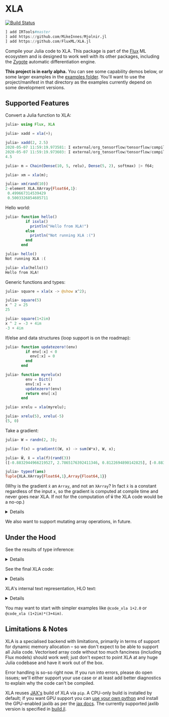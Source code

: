 # XLA

[![Build Status](https://travis-ci.org/FluxML/XLA.jl.svg?branch=master)](https://travis-ci.org/FluxML/XLA.jl)

```julia
] add IRTools#master
] add https://github.com/MikeInnes/Mjolnir.jl
] add https://github.com/FluxML/XLA.jl
```

Compile your Julia code to XLA. This package is part of the [Flux](https://github.com/FluxML/Flux.jl) ML ecosystem and is designed to work well with its other packages, including the [Zygote](https://github.com/FluxML/Zygote.jl) automatic differentiation engine.

**This project is in early alpha.** You can see some capability demos below, or some larger examples in the [examples folder](/examples/). You'll want to use the project/manifest in that directory as the examples currently depend on some development versions.

## Supported Features

Convert a Julia function to XLA:

```julia
julia> using Flux, XLA

julia> xadd = xla(+);

julia> xadd(2, 2.5)
2020-05-07 11:59:19.973581: I external/org_tensorflow/tensorflow/compiler/xla/service/service.cc:168] XLA service 0x7ffe8239e680 initialized for platform Host (this does not guarantee that XLA will be used). Devices:
2020-05-07 11:59:19.973603: I external/org_tensorflow/tensorflow/compiler/xla/service/service.cc:176]   StreamExecutor device (0): Host, Default Version
4.5

julia> m = Chain(Dense(10, 5, relu), Dense(5, 2), softmax) |> f64;

julia> xm = xla(m);

julia> xm(rand(10))
2-element XLA.XArray{Float64,1}:
 0.499667314539429
 0.5003326854605711
```

Hello world:

```julia
julia> function hello()
         if isxla()
           println("Hello from XLA!")
         else
           println("Not running XLA :(")
         end
       end

julia> hello()
Not running XLA :(

julia> xla(hello)()
Hello from XLA!
```

Generic functions and types:

```julia
julia> square = xla(x -> @show x^2);

julia> square(5)
x ^ 2 = 25
25

julia> square(1+2im)
x ^ 2 = -3 + 4im
-3 + 4im
```

If/else and data structures (loop support is on the roadmap):

```julia
julia> function updatezero!(env)
         if env[:x] < 0
           env[:x] = 0
         end
       end

julia> function myrelu(x)
         env = Dict()
         env[:x] = x
         updatezero!(env)
         return env[:x]
       end

julia> xrelu = xla(myrelu);

julia> xrelu(5), xrelu(-5)
(5, 0)
```

Take a gradient:

```julia
julia> W = randn(2, 3);

julia> f(x) = gradient((W, x) -> sum(W*x), W, x);

julia> W̄, x̄ = xla(f)(rand(3))
([-0.8832944966219527, 2.7865176392411346, 0.8122694890142825], [-0.8832944966219527, 2.7865176392411346, 0.8122694890142825])

julia> typeof(ans)
Tuple{XLA.XArray{Float64,1},Array{Float64,1}}
```

(Why is the gradient `x̄` an `Array`, and not an `XArray`? In fact `x̄` is a
constant regardless of the input `x`, so the gradient is computed at compile
time and never goes near XLA. If not for the computation of `W̄` the XLA code
would be a no-op.)

<details>

```julia
julia> f(x) = gradient(x -> sum(W*x), x);

julia> XLA.@code_xla f(rand(3))
1: (%1 :: Float64[3])
  %2 = ([-1.4783050895216538, -0.317112271139274, -0.32011307414342466],)
  return %2
```

</details>

We also want to support mutating array operations, in future.

## Under the Hood

See the results of type inference:

<details>

```julia
julia> XLA.@code_typed softmax([1, 2, 3])
1: (%1 :: const(softmax), %2 :: Mjolnir.Shape{Array{Int64,1}}((3,)))
  %3 =
    1: (%1 :: const(max), %2 :: Int64, %3 :: Int64)
      %4 = (max)(%2, %3) :: Int64
      return %4
  %4 = (Mjolnir.KwFunc{typeof(mapreduce)}())((dims = 1,), mapreduce, identity, %3, %2) :: Int64
  %5 =
    1: (%1 :: const(-), %2 :: Int64, %3 :: Int64)
      %4 = (-)(%2, %3) :: Int64
      return %4
  %6 = (broadcast)(%5, %2, %4) :: Mjolnir.Shape{Array{Int64,1}}((3,))
  %7 =
    1: (%1 :: const(exp), %2 :: Int64)
      %3 = (Float64)(%2) :: Float64
      %4 = (exp)(%3) :: Float64
      return %4
  %8 = (broadcast)(%7, %6) :: Mjolnir.Shape{Array{Float64,1}}((3,))
  %9 =
    1: (%1 :: const(add_sum), %2 :: Float64, %3 :: Float64)
      %4 = (+)(%2, %3) :: Float64
      return %4
  %10 = (Mjolnir.KwFunc{typeof(mapreduce)}())((dims = 1,), mapreduce, identity, %9, %8) :: Float64
  %11 =
    1: (%1 :: const(/), %2 :: Float64, %3 :: Float64)
      %4 = (/)(%2, %3) :: Float64
      return %4
  %12 = (broadcast)(%11, %8, %10) :: Mjolnir.Shape{Array{Float64,1}}((3,))
  return %12
```

</details>

See the final XLA code:

<details>

```julia
julia> @code_xla softmax([1, 2, 3])
1: (%1 :: Int64[3])
  %2 =
    1: (%2 :: Int64, %3 :: Int64)
      %4 = (XLA.Max())(%2, %3) :: Int64
      return %4
  %3 = (XLA.Reduce(1))(%2, %1, 0)
  %4 =
    1: (%2 :: Int64, %3 :: Int64)
      %4 = (XLA.Sub())(%2, %3) :: Int64
      return %4
  %5 = (XLA.Map())(%4, %1, %3)
  %6 =
    1: (%2 :: Int64)
      %3 = (XLA.ConvertElementType(Float64))(%2) :: Float64
      %4 = (XLA.Exp())(%3) :: Float64
      return %4
  %7 = (XLA.Map())(%6, %5)
  %8 =
    1: (%2 :: Float64, %3 :: Float64)
      %4 = (XLA.Add())(%2, %3) :: Float64
      return %4
  %9 = (XLA.Reduce(1))(%8, %7, 0.0)
  %10 =
    1: (%2 :: Float64, %3 :: Float64)
      %4 = (XLA.Div())(%2, %3) :: Float64
      return %4
  %11 = (XLA.Map())(%10, %7, %9)
  return %11
```

</details>

XLA's internal text representation, HLO text:

<details>

```julia
julia> @code_hlo softmax([1, 2, 3])
HloModule name__44.31

name__45.3 {
  parameter.4 = s64[]invalid{} parameter(0)
  parameter.5 = s64[]invalid{} parameter(1)
  ROOT maximum.6 = s64[]invalid{} maximum(parameter.4, parameter.5)
}

name__46.8 {
  parameter.9 = s64[]invalid{} parameter(0)
  parameter.10 = s64[]invalid{} parameter(1)
  ROOT subtract.11 = s64[]invalid{} subtract(parameter.9, parameter.10)
}

name__47.14 {
  parameter.15 = s64[]invalid{} parameter(0)
  convert.16 = f64[]invalid{} convert(parameter.15)
  ROOT exponential.17 = f64[]invalid{} exponential(convert.16)
}

name__48.20 {
  parameter.21 = f64[]invalid{} parameter(0)
  parameter.22 = f64[]invalid{} parameter(1)
  ROOT add.23 = f64[]invalid{} add(parameter.21, parameter.22)
}

name__49.25 {
  parameter.26 = f64[]invalid{} parameter(0)
  parameter.27 = f64[]invalid{} parameter(1)
  ROOT divide.28 = f64[]invalid{} divide(parameter.26, parameter.27)
}

ENTRY name__44.31 {
  parameter.1 = s64[3] parameter(0)
  constant.2 = s64[] constant(0)
  reduce.7 = s64[] reduce(parameter.1, constant.2), dimensions={0}, to_apply=name__45.3
  broadcast.12 = s64[3]{0} broadcast(reduce.7), dimensions={}
  map.13 = s64[3]{0} map(parameter.1, broadcast.12), dimensions={0}, to_apply=name__46.8
  map.18 = f64[3]{0} map(map.13), dimensions={0}, to_apply=name__47.14
  constant.19 = f64[] constant(0)
  reduce.24 = f64[] reduce(map.18, constant.19), dimensions={0}, to_apply=name__48.20
  broadcast.29 = f64[3]{0} broadcast(reduce.24), dimensions={}
  ROOT map.30 = f64[3]{0} map(map.18, broadcast.29), dimensions={0}, to_apply=name__49.25
}
```

</details>

You may want to start with simpler examples like `@code_xla 1+2.0` or
`@code_xla (1+2im)*(3+4im)`.

## Limitations & Notes

XLA is a specialised backend with limitations, primarily in terms of support for dynamic memory allocation – so we don't expect to be able to support all Julia code. Vectorised array code without too much fanciness (including Flux models) should work well; just don't expect to point XLA at any huge Julia codebase and have it work out of the box.

Error handling is so-so right now. If you run into errors, please do open issues; we'll either support your use case or at least add better diagnostics to explain why the code can't be compiled.

XLA reuses [JAX's](https://github.com/google/jax) build of XLA via `pip`. A CPU-only build is installed by default; if you want GPU support you can [use your own python](https://github.com/JuliaPy/PyCall.jl#specifying-the-python-version) and install the GPU-enabled jaxlib as per the [jax docs](https://github.com/google/jax#pip-installation). The currently supported jaxlib version is specified in [build.jl](deps/build.jl).
